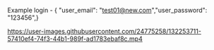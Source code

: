 
Example login - { "user_email": "test01@new.com","user_password": "123456",}


https://user-images.githubusercontent.com/24775258/132253711-57410ef4-74f3-44b1-989f-ad1783ebaf8c.mp4
